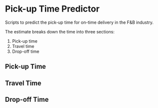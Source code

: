 # Pick-up Time Predictor
Scripts to predict the pick-up time for on-time delivery in the F&B industry.

The estimate breaks down the time into three sections:
1. Pick-up time
2. Travel time
3. Drop-off time

## Pick-up Time

## Travel Time

## Drop-off Time

